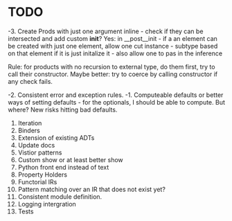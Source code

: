 # TODO

-3. Create Prods with just one argument inline - check if they can be intersected and add custom __init__?
Yes: in __post__init - if a an element can be created with just one element, allow one cut instance - subtype based on that element if it is just initalize it - also allow one to pas in the inference

Rule: for products with no recursion to external type, do them first, try to call their constructor.
Maybe better: try to coerce by calling constructor if any check fails.

-2. Consistent error and exception rules.
-1. Computeable defaults or better ways of setting defaults - for the optionals, I should be able to compute. But where? New risks hitting bad defaults. 
1. Iteration
2. Binders
3. Extension of existing ADTs
4. Update docs
6. Vistior patterns
5. Custom show or at least better show
7. Python front end instead of text
8. Property Holders
9. Functorial IRs
10. Pattern matching over an IR that does not exist yet?
11. Consistent module definition.
12. Logging intergration
13. Tests


